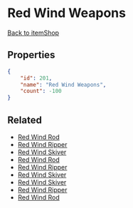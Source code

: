 # Red Wind Weapons

<no description available>

[Back to itemShop](../item-shops.md)

## Properties

```json
{
    "id": 201,
    "name": "Red Wind Weapons",
    "count": -100
}
```

## Related

- [Red Wind Rod](../items/5338-red-wind-rod.md)
- [Red Wind Ripper](../items/5335-red-wind-ripper.md)
- [Red Wind Skiver](../items/5332-red-wind-skiver.md)
- [Red Wind Rod](../items/5337-red-wind-rod.md)
- [Red Wind Ripper](../items/5334-red-wind-ripper.md)
- [Red Wind Skiver](../items/5331-red-wind-skiver.md)
- [Red Wind Skiver](../items/5330-red-wind-skiver.md)
- [Red Wind Ripper](../items/5333-red-wind-ripper.md)
- [Red Wind Rod](../items/5336-red-wind-rod.md)

